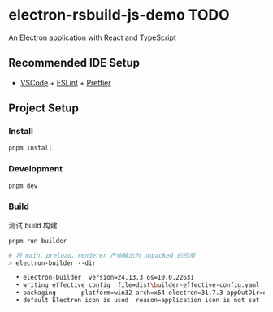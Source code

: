 # electron-rsbuild-js-demo TODO

An Electron application with React and TypeScript

## Recommended IDE Setup

- [VSCode](https://code.visualstudio.com/) + [ESLint](https://marketplace.visualstudio.com/items?itemName=dbaeumer.vscode-eslint) + [Prettier](https://marketplace.visualstudio.com/items?itemName=esbenp.prettier-vscode)

## Project Setup

### Install

```bash
pnpm install
```

### Development

```bash
pnpm dev
```

### Build

测试 build 构建

```bash
pnpm run builder

# 将 main、preload、renderer 产物输出为 unpacked 的应用
> electron-builder --dir

  • electron-builder  version=24.13.3 os=10.0.22631
  • writing effective config  file=dist\builder-effective-config.yaml
  • packaging       platform=win32 arch=x64 electron=31.7.3 appOutDir=dist\win-unpacked
  • default Electron icon is used  reason=application icon is not set


```

<!-- electron-rsbuild -->
